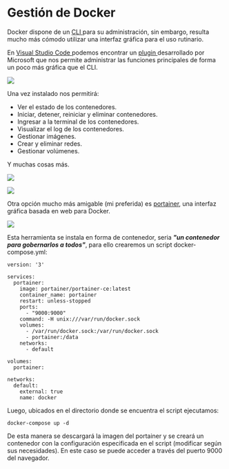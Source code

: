 # Gestión de Docker

Docker dispone de un [CLI ](https://docs.docker.com/reference/)para su administración, sin embargo, resulta mucho más cómodo utilizar una interfaz gráfica para el uso rutinario.

En [Visual Studio Code ](https://code.visualstudio.com/)podemos encontrar un [plugin ](https://code.visualstudio.com/docs/containers/overview)desarrollado por Microsoft que nos permite administrar las funciones principales de forma un poco más gráfica que el CLI.

![](<.gitbook/assets/Extensión\_ Docker - Visual Studio Code 25\_6\_2022 08\_42\_12.png>)

Una vez instalado nos permitirá:

* Ver el estado de los contenedores.
* Iniciar, detener, reiniciar y eliminar contenedores.
* Ingresar a la terminal de los contenedores.
* Visualizar el log de los contenedores.
* Gestionar imágenes.
* Crear y eliminar redes.
* Gestionar volúmenes.

Y muchas cosas más.

![](<.gitbook/assets/Docker extension for Visual Studio Code - Google Chrome 25\_6\_2022 08\_46\_39.png>)

![](<.gitbook/assets/Gestión de contenedores - Docker - Google Chrome 25\_6\_2022 08\_56\_35.png>)

Otra opción mucho más amigable (mi preferida) es [portainer](https://www.portainer.io/), una interfaz gráfica basada en web para Docker.

![](<.gitbook/assets/Docker extension for Visual Studio Code - Google Chrome 25\_6\_2022 09\_05\_58.png>)

Esta herramienta se instala en forma de contenedor, seria _**"un contenedor para gobernarlos a todos"**_, para ello crearemos un script docker-compose.yml:

```
version: '3'

services:
  portainer:
    image: portainer/portainer-ce:latest
    container_name: portainer
    restart: unless-stopped
    ports:
      - "9000:9000"
    command: -H unix:///var/run/docker.sock
    volumes:
      - /var/run/docker.sock:/var/run/docker.sock
      - portainer:/data
    networks:
      - default

volumes:
  portainer:

networks:
  default:
    external: true
    name: docker
```

Luego, ubicados en el directorio donde se encuentra el script ejecutamos:

```
docker-compose up -d
```

De esta manera se descargará la imagen del portainer y se creará un contenedor con la configuración especificada en el script (modificar según sus necesidades). En este caso se puede acceder a través del puerto 9000 del navegador.
